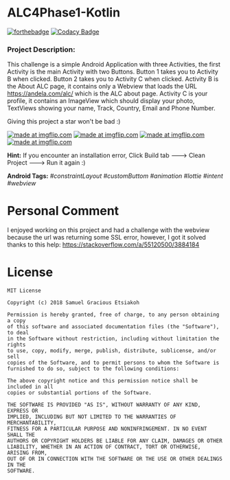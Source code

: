 # ALC4Phase1-Kotlin
[![forthebadge](https://forthebadge.com/images/badges/built-for-android.svg)](https://forthebadge.com)
[![Codacy Badge](https://api.codacy.com/project/badge/Grade/b3ff4806fb3443b687ec694fb13608e5)](https://www.codacy.com/app/alistairholmes95/devjournal?utm_source=alistair_holmes@bitbucket.org&amp;utm_medium=referral&amp;utm_content=alistair_holmes/devjournal&amp;utm_campaign=Badge_Grade)

### Project Description: 
This challenge is a simple Android Application with three Activities, the first Activity is the main Activity with two Buttons.
Button 1 takes you to Activity B when clicked.
Button 2 takes you to Activity C when clicked.
Activity B is the About ALC page, it contains only a Webview that loads the URL https://andela.com/alc/ which is the ALC about page.
Activity C is your profile, it contains an ImageView which should display your photo,
TextViews showing your name, Track, Country, Email and Phone Number.

Giving this project a star won't be bad :)

<a href="https://imgflip.com/gif/35jfrx"><img src="https://i.imgflip.com/35jfrx.gif" title="made at imgflip.com"/></a>
<a href="https://imgflip.com/gif/35jhij"><img src="https://i.imgflip.com/35jhij.gif" title="made at imgflip.com"/></a>
<a href="https://imgflip.com/gif/35jk86"><img src="https://i.imgflip.com/35jk86.gif" title="made at imgflip.com"/></a>
<a href="https://imgflip.com/gif/35jkad"><img src="https://i.imgflip.com/35jkad.gif" title="made at imgflip.com"/></a>

**Hint:** If you encounter an installation error, Click Build tab ---> Clean Project ---> Run it again :)

**Android Tags:** *#constraintLayout* *#customButtom* *#animation* *#lottie* *#intent* *#webview* 

# Personal Comment
I enjoyed working on this project and had a challenge with the webview because the url was returning some SSL error, however, I got it solved thanks to this help: https://stackoverflow.com/a/55120500/3884184

# License

	MIT License

	Copyright (c) 2018 Samuel Gracious Etsiakoh

	Permission is hereby granted, free of charge, to any person obtaining a copy
	of this software and associated documentation files (the "Software"), to deal
	in the Software without restriction, including without limitation the rights
	to use, copy, modify, merge, publish, distribute, sublicense, and/or sell
	copies of the Software, and to permit persons to whom the Software is
	furnished to do so, subject to the following conditions:

	The above copyright notice and this permission notice shall be included in all
	copies or substantial portions of the Software.

	THE SOFTWARE IS PROVIDED "AS IS", WITHOUT WARRANTY OF ANY KIND, EXPRESS OR
	IMPLIED, INCLUDING BUT NOT LIMITED TO THE WARRANTIES OF MERCHANTABILITY,
	FITNESS FOR A PARTICULAR PURPOSE AND NONINFRINGEMENT. IN NO EVENT SHALL THE
	AUTHORS OR COPYRIGHT HOLDERS BE LIABLE FOR ANY CLAIM, DAMAGES OR OTHER
	LIABILITY, WHETHER IN AN ACTION OF CONTRACT, TORT OR OTHERWISE, ARISING FROM,
	OUT OF OR IN CONNECTION WITH THE SOFTWARE OR THE USE OR OTHER DEALINGS IN THE
	SOFTWARE.
